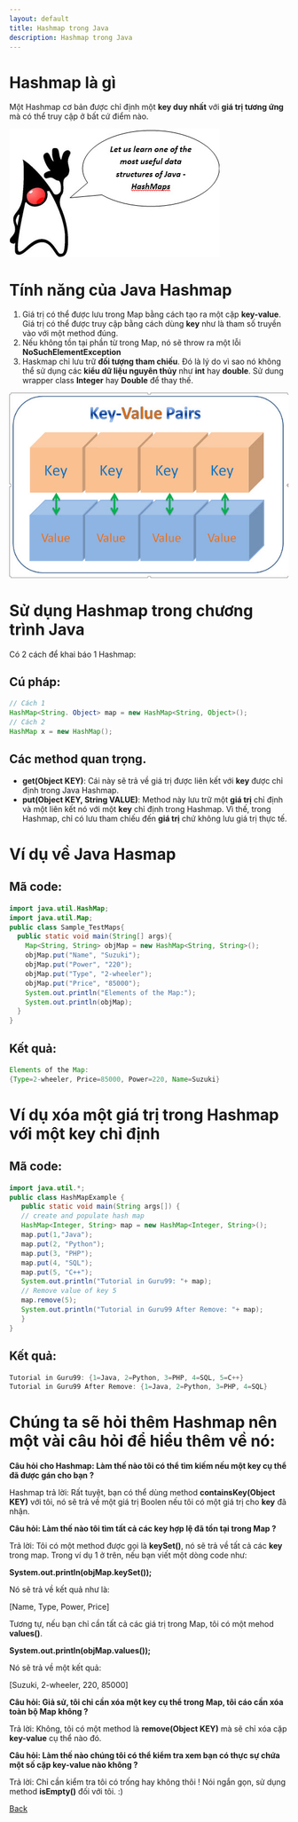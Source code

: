 ```yaml
---
layout: default
title: Hashmap trong Java
description: Hashmap trong Java
---
```


# Hashmap là gì 
Một Hashmap cơ bản được chỉ định một **key duy nhất** với **giá trị tương ứng** mà có thể truy cập ở bất cứ điểm nào.

![Hashmap trong Java](./images/hashmap-java-1.png)

# Tính năng của Java Hashmap
1. Giá trị có thể được lưu trong Map bằng cách tạo ra một cặp **key-value**. Giá trị có thể được truy cập bằng cách dùng **key** như là tham số truyền vào với một method đúng.
2. Nếu không tồn tại phần từ trong Map, nó sẽ throw ra một lỗi **NoSuchElementException**
3. Haskmap chỉ lưu trữ **đối tượng tham chiếu**. Đó là lý do vì sao nó không thể sử dụng các **kiểu dữ liệu nguyên thủy** như **int** hay **double**. Sử dung wrapper class **Integer** hay **Double** để thay thế.

![Hashmap trong Java](./images/hashmap-java-2.png)

# Sử dụng Hashmap trong chương trình Java
Có 2 cách để khai báo 1 Hashmap:
## Cú pháp:
```java
// Cách 1
HashMap<String. Object> map = new HashMap<String, Object>();
// Cách 2
HashMap x = new HashMap();
```

## Các method quan trọng.
- **get(Object KEY)**: Cái này sẽ trả về giá trị được liên kết với **key** được chỉ định trong Java Hashmap.
- **put(Object KEY, String VALUE)**: Method này lưu trữ một **giá trị** chỉ định và một liên kết nó với một **key** chỉ định trong Hashmap. Vì thế, trong Hashmap, chỉ có lưu tham chiếu đến **giá trị** chứ không lưu giá trị thực tế.

# Ví dụ về Java Hasmap
## Mã code:
```java
import java.util.HashMap;
import java.util.Map;
public class Sample_TestMaps{
  public static void main(String[] args){
    Map<String, String> objMap = new HashMap<String, String>();
    objMap.put("Name", "Suzuki");
    objMap.put("Power", "220");
    objMap.put("Type", "2-wheeler");
    objMap.put("Price", "85000");
    System.out.println("Elements of the Map:");
    System.out.println(objMap);
  }
}
```

## Kết quả:
```java
Elements of the Map:
{Type=2-wheeler, Price=85000, Power=220, Name=Suzuki}
```

# Ví dụ xóa một giá trị trong Hashmap với một key chỉ định
## Mã code:
```java
import java.util.*;  
public class HashMapExample {  
   public static void main(String args[]) {  
   // create and populate hash map  
   HashMap<Integer, String> map = new HashMap<Integer, String>();           
   map.put(1,"Java");  
   map.put(2, "Python");  
   map.put(3, "PHP");  
   map.put(4, "SQL");
   map.put(5, "C++");
   System.out.println("Tutorial in Guru99: "+ map);    
   // Remove value of key 5  
   map.remove(5);  
   System.out.println("Tutorial in Guru99 After Remove: "+ map);
   }
}
```

## Kết quả:
```java
Tutorial in Guru99: {1=Java, 2=Python, 3=PHP, 4=SQL, 5=C++}
Tutorial in Guru99 After Remove: {1=Java, 2=Python, 3=PHP, 4=SQL}
```

# Chúng ta sẽ hỏi thêm Hashmap nên một vài câu hỏi để hiểu thêm về nó:
**Câu hỏi cho Hashmap: Làm thế nào tôi có thể tìm kiếm nếu một key cụ thể đã được gán cho bạn ?**

Hashmap trả lời: Rất tuyệt, bạn có thể dùng method **containsKey(Object KEY)** với tôi, nó sẽ trả về một giá trị Boolen nếu tôi có một giá trị cho **key** đã nhận.

**Câu hỏi: Làm thế nào tôi tìm tất cả các key hợp lệ đã tồn tại trong Map ?**

Trả lời: Tôi có một method được gọi là **keySet()**, nó sẽ trả về tất cả các **key** trong map. 
Trong ví dụ 1 ở trên, nếu bạn viết một dòng code như:

**System.out.println(objMap.keySet());**

Nó sẽ trả về kết quả như là:

[Name, Type, Power, Price]

Tương tự, nếu bạn chỉ cần tất cả các giá trị trong Map, tôi có một mehod **values()**.

**System.out.println(objMap.values());**

Nó sẽ trả về một kết quả:

[Suzuki, 2-wheeler, 220, 85000]

**Câu hỏi: Giả sử, tôi chỉ cần xóa một **key** cụ thể trong Map, tôi cáo cần xóa toàn bộ Map không ?**

Trả lời: Không, tôi có một method là **remove(Object KEY)** mà sẽ chỉ xóa cặp **key-value** cụ thể nào đó.

**Câu hỏi: Làm thế nào chúng tôi có thể kiểm tra xem bạn có thực sự chứa một số cặp key-value nào không ?**

Trả lời: Chỉ cần kiểm tra tôi có trống hay không thôi ! Nói ngắn gọn, sử dụng method **isEmpty()** đối với tôi. :)

[Back](./)
